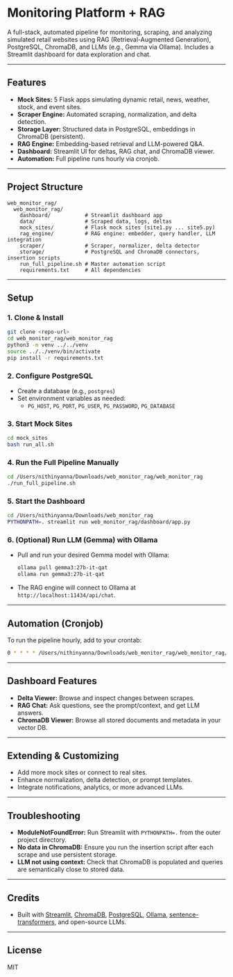 # Monitoring Platform + RAG

A full-stack, automated pipeline for monitoring, scraping, and analyzing simulated retail websites using RAG (Retrieval-Augmented Generation), PostgreSQL, ChromaDB, and LLMs (e.g., Gemma via Ollama). Includes a Streamlit dashboard for data exploration and chat.

---

## Features
- **Mock Sites:** 5 Flask apps simulating dynamic retail, news, weather, stock, and event sites.
- **Scraper Engine:** Automated scraping, normalization, and delta detection.
- **Storage Layer:** Structured data in PostgreSQL, embeddings in ChromaDB (persistent).
- **RAG Engine:** Embedding-based retrieval and LLM-powered Q&A.
- **Dashboard:** Streamlit UI for deltas, RAG chat, and ChromaDB viewer.
- **Automation:** Full pipeline runs hourly via cronjob.

---

## Project Structure
```
web_monitor_rag/
  web_monitor_rag/
    dashboard/           # Streamlit dashboard app
    data/                # Scraped data, logs, deltas
    mock_sites/          # Flask mock sites (site1.py ... site5.py)
    rag_engine/          # RAG engine: embedder, query handler, LLM integration
    scraper/             # Scraper, normalizer, delta detector
    storage/             # PostgreSQL and ChromaDB connectors, insertion scripts
    run_full_pipeline.sh # Master automation script
    requirements.txt     # All dependencies
```

---

## Setup

### 1. Clone & Install
```sh
git clone <repo-url>
cd web_monitor_rag/web_monitor_rag
python3 -m venv ../../venv
source ../../venv/bin/activate
pip install -r requirements.txt
```

### 2. Configure PostgreSQL
- Create a database (e.g., `postgres`)
- Set environment variables as needed:
  - `PG_HOST`, `PG_PORT`, `PG_USER`, `PG_PASSWORD`, `PG_DATABASE`

### 3. Start Mock Sites
```sh
cd mock_sites
bash run_all.sh
```

### 4. Run the Full Pipeline Manually
```sh
cd /Users/nithinyanna/Downloads/web_monitor_rag/web_monitor_rag
./run_full_pipeline.sh
```

### 5. Start the Dashboard
```sh
cd /Users/nithinyanna/Downloads/web_monitor_rag
PYTHONPATH=. streamlit run web_monitor_rag/dashboard/app.py
```

### 6. (Optional) Run LLM (Gemma) with Ollama
- Pull and run your desired Gemma model with Ollama:
  ```sh
  ollama pull gemma3:27b-it-qat
  ollama run gemma3:27b-it-qat
  ```
- The RAG engine will connect to Ollama at `http://localhost:11434/api/chat`.

---

## Automation (Cronjob)
To run the pipeline hourly, add to your crontab:
```sh
0 * * * * /Users/nithinyanna/Downloads/web_monitor_rag/web_monitor_rag/run_full_pipeline.sh >> /Users/nithinyanna/Downloads/web_monitor_rag/web_monitor_rag/data/run_logs/cron.log 2>&1
```

---

## Dashboard Features
- **Delta Viewer:** Browse and inspect changes between scrapes.
- **RAG Chat:** Ask questions, see the prompt/context, and get LLM answers.
- **ChromaDB Viewer:** Browse all stored documents and metadata in your vector DB.

---

## Extending & Customizing
- Add more mock sites or connect to real sites.
- Enhance normalization, delta detection, or prompt templates.
- Integrate notifications, analytics, or more advanced LLMs.

---

## Troubleshooting
- **ModuleNotFoundError:** Run Streamlit with `PYTHONPATH=.` from the outer project directory.
- **No data in ChromaDB:** Ensure you run the insertion script after each scrape and use persistent storage.
- **LLM not using context:** Check that ChromaDB is populated and queries are semantically close to stored data.

---

## Credits
- Built with [Streamlit](https://streamlit.io/), [ChromaDB](https://www.trychroma.com/), [PostgreSQL](https://www.postgresql.org/), [Ollama](https://ollama.com/), [sentence-transformers](https://www.sbert.net/), and open-source LLMs.

---

## License
MIT
